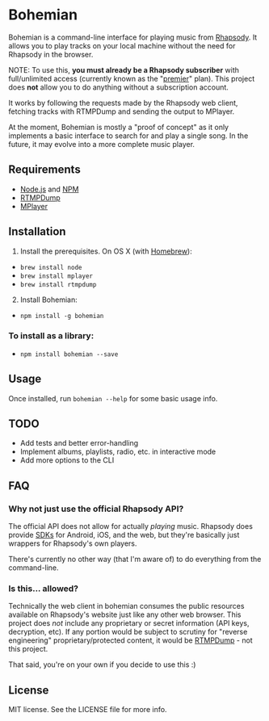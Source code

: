 # Bohemian

Bohemian is a command-line interface for playing music from [Rhapsody](http://www.rhapsody.com). It allows you to play tracks on your local machine without the need for Rhapsody in the browser.

NOTE: To use this, **you must already be a Rhapsody subscriber** with full/unlimited access (currently known as the "[premier](http://www.rhapsody.com/pricing)" plan). This project does **not** allow you to do anything without a subscription account.

It works by following the requests made by the Rhapsody web client, fetching tracks with RTMPDump and sending the output to MPlayer.

At the moment, Bohemian is mostly a "proof of concept" as it only implements a basic interface to search for and play a single song. In the future, it may evolve into a more complete music player.


## Requirements

- [Node.js](https://nodejs.org/) and [NPM](https://www.npmjs.com/)
- [RTMPDump](https://rtmpdump.mplayerhq.hu/)
- [MPlayer](http://www.mplayerhq.hu/)

## Installation

1. Install the prerequisites. On OS X (with [Homebrew](http://brew.sh/)):
  - `brew install node`
  - `brew install mplayer`
  - `brew install rtmpdump`
2. Install Bohemian:
  - `npm install -g bohemian`

### To install as a library:

- `npm install bohemian --save`


## Usage

Once installed, run `bohemian --help` for some basic usage info.

## TODO

- Add tests and better error-handling
- Implement albums, playlists, radio, etc. in interactive mode
- Add more options to the CLI


## FAQ

### Why not just use the official Rhapsody API?

The official API does not allow for actually *playing* music. Rhapsody does provide [SDKs](https://developer.rhapsody.com/sdks) for Android, iOS, and the web, but they're basically just wrappers for Rhapsody's own players.

There's currently no other way (that I'm aware of) to do everything from the command-line.

### Is this... allowed?

Technically the web client in bohemian consumes the public resources available on Rhapsody's website just like any other web browser. This project does *not* include any proprietary or secret information (API keys, decryption, etc). If any portion would be subject to scrutiny for "reverse engineering" proprietary/protected content, it would be [RTMPDump](https://rtmpdump.mplayerhq.hu/) - not this project.

That said, you're on your own if you decide to use this :)


## License

MIT license. See the LICENSE file for more info.
